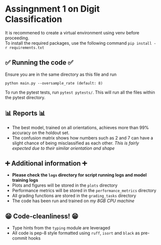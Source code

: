 # Assingnment 1 on Digit Classification

It is recommened to create a virtual environment using venv before proceeding. \
To install the required packages, use the following command `pip install -r requirements.txt`

## ✅ Running the code ✅
Ensure you are in the same directory as this file and run
```
python main.py --oversample_rate (default: 8)
```

To run the pytest tests, run `pytest pytests/`. This will run all the files within the pytest directory.


## 📊 Reports 📊
- The best model, trained on all orientations, achieves more than 99% accuracy on the holdout set. 
- The confusion matrix shows how numbers such as $2$ and $7$ can have a slight chance of being misclassified as each other. *This is fairly expected due to their similar orientation and shape*


## ➕ Additional information ➕
- **Please check the `logs` directory for script running logs and model training logs**
- Plots and figures will be stored in the `plots` directory
- Performance metrics will be stored in the `performance_metrics` directory
- All grading functions are stored in the `grading_tasks` directory
- The code has been run and trained on *my 8GB CPU machine*

## 😁 Code-cleanliness! 😁
- Type hints from the `typing` module are leveraged
- All code is pep-8 style formatted using `ruff`, `isort` and `black` as pre-commit hooks